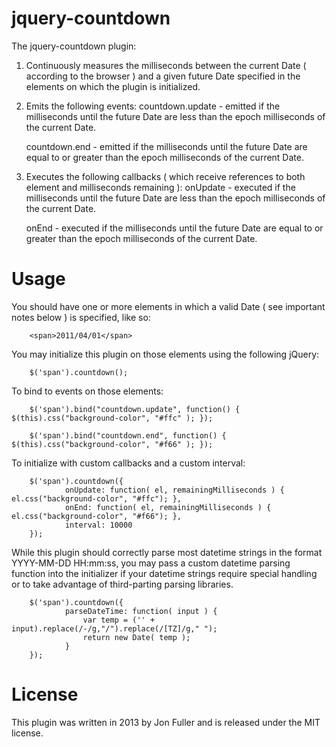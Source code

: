 jquery-countdown
================

The jquery-countdown plugin:
1. Continuously measures the milliseconds between the current Date ( according to the browser )
   and a given future Date specified in the elements on which the plugin is initialized.

2. Emits the following events:
   countdown.update - emitted if the milliseconds until the future Date are less than the epoch milliseconds of the
                      current Date.

   countdown.end    - emitted if the milliseconds until the future Date are equal to or greater than the epoch
                      milliseconds of the current Date.

3. Executes the following callbacks ( which receive references to both element and milliseconds remaining ):
   onUpdate         - executed if the milliseconds until the future Date are less than the epoch milliseconds of the
                      current Date.

   onEnd            - executed if the milliseconds until the future Date are equal to or greater than the epoch
                      milliseconds of the current Date.

Usage
=====

You should have one or more elements in which a valid Date ( see important notes below ) is specified, like so:

        <span>2011/04/01</span>

You may initialize this plugin on those elements using the following jQuery:

        $('span').countdown();

To bind to events on those elements:

        $('span').bind("countdown.update", function() { $(this).css("background-color", "#ffc" ); });

        $('span').bind("countdown.end", function() { $(this).css("background-color", "#f66" ); });

To initialize with custom callbacks and a custom interval:

        $('span').countdown({
                onUpdate: function( el, remainingMilliseconds ) { el.css("background-color", "#ffc"); },
                onEnd: function( el, remainingMilliseconds ) { el.css("background-color", "#f66"); },
                interval: 10000
        });

While this plugin should correctly parse most datetime strings in the format YYYY-MM-DD HH:mm:ss, you may pass a custom
datetime parsing function into the initializer if your datetime strings require special handling or to take advantage
of third-parting parsing libraries.

        $('span').countdown({
                parseDateTime: function( input ) {
                    var temp = ('' + input).replace(/-/g,"/").replace(/[TZ]/g," ");
                    return new Date( temp );
                }
        });

License
=======

This plugin was written in 2013 by Jon Fuller and is released under the MIT license.